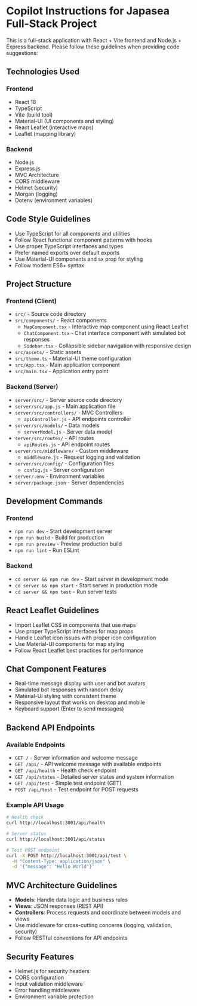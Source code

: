 <!-- Use this file to provide workspace-specific custom instructions to Copilot. For more details, visit https://code.visualstudio.com/docs/copilot/copilot-customization#_use-a-githubcopilotinstructionsmd-file -->

# Copilot Instructions for Japasea Full-Stack Project

This is a full-stack application with React + Vite frontend and Node.js + Express backend. Please follow these guidelines when providing code suggestions:

## Technologies Used

### Frontend
- React 18
- TypeScript
- Vite (build tool)
- Material-UI (UI components and styling)
- React Leaflet (interactive maps)
- Leaflet (mapping library)

### Backend
- Node.js
- Express.js
- MVC Architecture
- CORS middleware
- Helmet (security)
- Morgan (logging)
- Dotenv (environment variables)

## Code Style Guidelines
- Use TypeScript for all components and utilities
- Follow React functional component patterns with hooks
- Use proper TypeScript interfaces and types
- Prefer named exports over default exports
- Use Material-UI components and sx prop for styling
- Follow modern ES6+ syntax

## Project Structure

### Frontend (Client)
- `src/` - Source code directory
- `src/components/` - React components
  - `MapComponent.tsx` - Interactive map component using React Leaflet
  - `ChatComponent.tsx` - Chat interface component with simulated bot responses
  - `Sidebar.tsx` - Collapsible sidebar navigation with responsive design
- `src/assets/` - Static assets
- `src/theme.ts` - Material-UI theme configuration
- `src/App.tsx` - Main application component
- `src/main.tsx` - Application entry point

### Backend (Server)
- `server/src/` - Server source code directory
- `server/src/app.js` - Main application file
- `server/src/controllers/` - MVC Controllers
  - `apiController.js` - API endpoints controller
- `server/src/models/` - Data models
  - `serverModel.js` - Server data model
- `server/src/routes/` - API routes
  - `apiRoutes.js` - API endpoint routes
- `server/src/middleware/` - Custom middleware
  - `middleware.js` - Request logging and validation
- `server/src/config/` - Configuration files
  - `config.js` - Server configuration
- `server/.env` - Environment variables
- `server/package.json` - Server dependencies

## Development Commands

### Frontend
- `npm run dev` - Start development server
- `npm run build` - Build for production
- `npm run preview` - Preview production build
- `npm run lint` - Run ESLint

### Backend
- `cd server && npm run dev` - Start server in development mode
- `cd server && npm start` - Start server in production mode
- `cd server && npm test` - Run server tests

## React Leaflet Guidelines
- Import Leaflet CSS in components that use maps
- Use proper TypeScript interfaces for map props
- Handle Leaflet icon issues with proper icon configuration
- Use Material-UI components for map styling
- Follow React Leaflet best practices for performance

## Chat Component Features
- Real-time message display with user and bot avatars
- Simulated bot responses with random delay
- Material-UI styling with consistent theme
- Responsive layout that works on desktop and mobile
- Keyboard support (Enter to send messages)

## Backend API Endpoints

### Available Endpoints
- `GET /` - Server information and welcome message
- `GET /api/` - API welcome message with available endpoints
- `GET /api/health` - Health check endpoint
- `GET /api/status` - Detailed server status and system information
- `GET /api/test` - Simple test endpoint (GET)
- `POST /api/test` - Test endpoint for POST requests

### Example API Usage
```bash
# Health check
curl http://localhost:3001/api/health

# Server status
curl http://localhost:3001/api/status

# Test POST endpoint
curl -X POST http://localhost:3001/api/test \
  -H "Content-Type: application/json" \
  -d '{"message": "Hello World"}'
```

## MVC Architecture Guidelines
- **Models**: Handle data logic and business rules
- **Views**: JSON responses (REST API)
- **Controllers**: Process requests and coordinate between models and views
- Use middleware for cross-cutting concerns (logging, validation, security)
- Follow RESTful conventions for API endpoints

## Security Features
- Helmet.js for security headers
- CORS configuration
- Input validation middleware
- Error handling middleware
- Environment variable protection

